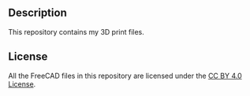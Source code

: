 ## Description
This repository contains my 3D print files.

## License
All the FreeCAD files in this repository are licensed under the [CC BY 4.0 License](https://creativecommons.org/licenses/by/4.0/).
